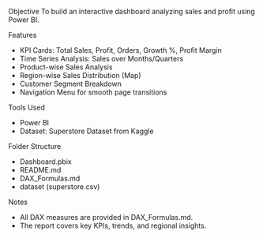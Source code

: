 
Objective
To build an interactive dashboard analyzing sales and profit using Power BI.

Features
- KPI Cards: Total Sales, Profit, Orders, Growth %, Profit Margin
- Time Series Analysis: Sales over Months/Quarters
- Product-wise Sales Analysis
- Region-wise Sales Distribution (Map)
- Customer Segment Breakdown
- Navigation Menu for smooth page transitions

Tools Used
- Power BI
- Dataset: Superstore Dataset from Kaggle

Folder Structure
- Dashboard.pbix
- README.md
- DAX_Formulas.md
- dataset (superstore.csv)

Notes
- All DAX measures are provided in DAX_Formulas.md.
- The report covers key KPIs, trends, and regional insights.

